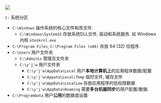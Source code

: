 
![](../../attach/Pasted%20image%2020240711165318.png)

`C:` 系统分区
- `C:\Windows` 操作系统的核心文件和库文件.
	- `C:\Windows\System32` 存放系统DLL文件, 驱动和系统服务. 如 Windows 内核 `ntoskrnl.exe`
- `C:\Program Files`, `C:\Program Files (x86)` 存放 64 (32) 位程序.
- `C:\Users` 用户文件夹
	- `C:\Adminis` 管理员文件夹
	- `C:\y'j'w` 用户文件夹
		- `C:\y'j'w\AppData\Local` 用户**本地计算机上**的应用程序数据/配置
		- `C:\y'j'w\Appata\Local\Temp` 临时文件, 缓存文件
		- `C:\y'j'w\AppData\LocalLow` 存放应用程序的低权限数据
		- `C:\y'j'w\AppData\Roaming` 需要**多台机器同步**的用户配置/数据.
- `C:\ProgramData` 用户**公用**的数据或设置